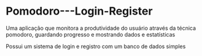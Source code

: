 # Pomodoro---Login-Register
Uma aplicação que monitora a produtividade do usuário através da técnica pomodoro, guardando progresso e mostrando dados e estatísticas

Possui um sistema de login e registro com um banco de dados simples
